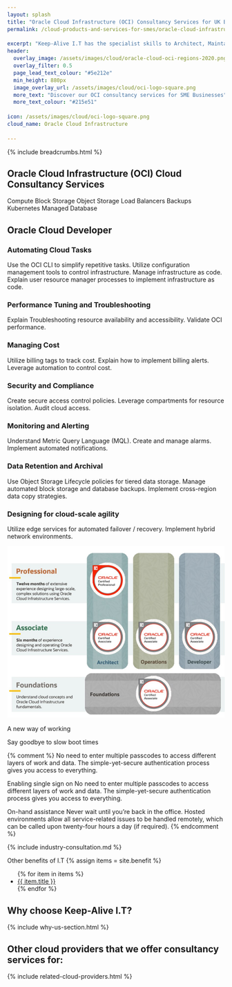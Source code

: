 ```yaml
---
layout: splash 
title: "Oracle Cloud Infrastructure (OCI) Consultancy Services for UK Based Small to Medium-sized Enterprise Businesses (SMEs)"
permalink: /cloud-products-and-services-for-smes/oracle-cloud-infrastructure-oci

excerpt: "Keep-Alive I.T has the specialist skills to Architect, Maintain, and Manage complex, performant, and cost effective Cloud workloads on Oracle Cloud Infrastructure (OCI). By hiring Keep-Alive I.T to implement or manage Oracle Cloud Infrastructure Services on behalf of your enterprise, a significant improvement of I.T Operations can be achieved across individual departments, or even an entire organisation."
header:
  overlay_image: /assets/images/cloud/oracle-cloud-oci-regions-2020.png
  overlay_filter: 0.5 
  page_lead_text_colour: "#5e212e"
  min_height: 880px
  image_overlay_url: /assets/images/cloud/oci-logo-square.png 
  more_text: "Discover our OCI consultancy services for SME Businesses"
  more_text_colour: "#215e51"
  
icon: /assets/images/cloud/oci-logo-square.png
cloud_name: Oracle Cloud Infrastructure

---
```


{% include breadcrumbs.html %}

## <i class="fas fa-cloud page-title-icon" aria-hidden="true"></i> Oracle Cloud Infrastructure (OCI) Cloud Consultancy Services

Compute
Block Storage
Object Storage
Load Balancers
Backups
Kubernetes
Managed Database

## Oracle Cloud Developer 
### Automating Cloud Tasks
Use the OCI CLI to simplify repetitive tasks.
Utilize configuration management tools to
control infrastructure.
Manage infrastructure as code.
Explain user resource manager processes to
implement infrastructure as code.


### Performance Tuning and Troubleshooting
Explain Troubleshooting resource availability and accessibility.
Validate OCI performance.


### Managing Cost
Utilize billing tags to track cost.
Explain how to implement billing alerts.
Leverage automation to control cost.


### Security and Compliance
Create secure access control policies.
Leverage compartments for resource isolation.
Audit cloud access.


### Monitoring and Alerting
Understand Metric Query Language (MQL).
Create and manage alarms.
Implement automated notifications.


### Data Retention and Archival
Use Object Storage Lifecycle policies for tiered data storage.
Manage automated block storage and database backups.
Implement cross-region data copy strategies.


### Designing for cloud-scale agility
Utilize edge services for automated failover / recovery.
Implement hybrid network environments.


<img src="/assets/images/cloud/oci-certifications.jpeg" alt="">

A new way of working 


Say goodbye to slow boot times

{% comment %}
No need to enter multiple passcodes to access different layers of work and data. The simple-yet-secure authentication process gives you access to everything.


Enabling single sign on
No need to enter multiple passcodes to access different layers of work and data. The simple-yet-secure authentication process gives you access to everything.

On-hand assistance
Never wait until you’re back in the office. Hosted environments allow all service-related issues to be handled remotely, which can be called upon twenty-four hours a day (if required).
{% endcomment %}

{% include industry-consultation.md %}


Other benefits of I.T
{% assign items = site.benefit %}
<ul class="">
    {% for item in items %}
        <li><a href="{{ item.url }}">{{ item.title }}</a></li>
    {% endfor %}
</ul>

## Why choose Keep-Alive I.T?
{% include why-us-section.html %}

## Other cloud providers that we offer consultancy services for:
{% include related-cloud-providers.html %}